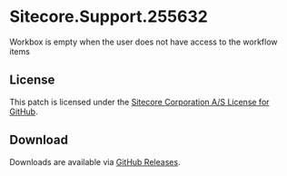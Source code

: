 # Sitecore.Support.255632
Workbox is empty when the user does not have access to the workflow items

## License  
This patch is licensed under the [Sitecore Corporation A/S License for GitHub](https://github.com/sitecoresupport/Sitecore.Support.255632/blob/master/LICENSE).  

## Download  
Downloads are available via [GitHub Releases](https://github.com/sitecoresupport/Sitecore.Support.255632/releases).  
